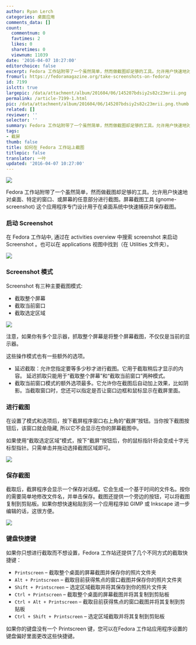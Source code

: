 ```yaml
---
author: Ryan Lerch
categories: 桌面应用
comments_data: []
count:
  commentnum: 0
  favtimes: 2
  likes: 0
  sharetimes: 0
  viewnum: 11039
date: '2016-04-07 10:27:00'
editorchoice: false
excerpt: Fedora 工作站附带了一个虽然简单，然而做截图却足够的工具。允许用户快速地对桌面、特定的窗口、或屏幕的任意部分进行截图。
fromurl: https://fedoramagazine.org/take-screenshots-on-fedora/
id: 7199
islctt: true
largepic: /data/attachment/album/201604/06/145207bdsiy2s82c23mrii.png
permalink: /article-7199-1.html
pic: /data/attachment/album/201604/06/145207bdsiy2s82c23mrii.png.thumb.jpg
related: []
reviewer: ''
selector: ''
summary: Fedora 工作站附带了一个虽然简单，然而做截图却足够的工具。允许用户快速地对桌面、特定的窗口、或屏幕的任意部分进行截图。
tags:
- 截屏
thumb: false
title: 如何在 Fedora 工作站上截图
titlepic: false
translator: 一叶
updated: '2016-04-07 10:27:00'
---
```


 


![](/data/attachment/album/201604/06/145207bdsiy2s82c23mrii.png)


Fedora 工作站附带了一个虽然简单，然而做截图却足够的工具。允许用户快速地对桌面、特定的窗口、或屏幕的任意部分进行截图。屏幕截图工具 (gnome-screenshot) 这个应用程序专门设计用于在桌面系统中快速捕获并保存截图。


### 启动 Screenshot


在 Fedora 工作站中, 通过在 activities overview 中搜索 screenshot 来启动 Screenshot 。也可以在 applications 视图中找到（在 Utilities 文件夹）。 


![](/data/attachment/album/201604/06/145417javklpt4uoke099k.jpg)


### Screenshot 模式


Screenshot 有三种主要截图模式:


* 截取整个屏幕
* 截取当前窗口
* 截取选定区域


![](/data/attachment/album/201604/06/145443hmmrwvmhlafyz1vl.png)


注意，如果你有多个显示器，抓取整个屏幕是将整个屏幕截图，不仅仅是当前的显示器。


这些操作模式也有一些额外的选项。


* 延迟截取：允许您指定要等多少秒才进行截图。它用于截取稍后才显示的内容。 延迟抓取只能用于“截取整个屏幕”和“截取当前窗口”两种模式。
* 截取当前窗口模式的额外选项最多。它允许你在截图后自动加上效果，比如阴影。当截取窗口时，您还可以指定是否让窗口边框和鼠标显示在截屏里面。


### 进行截图


在设置了模式和选项后，按下截屏程序窗口右上角的“截屏”按钮。当你按下截图按钮后，该窗口就会隐藏, 所以它不会显示在你的屏幕截图中。


如果使用“截取选定区域”模式，按下“截屏”按钮后，你的鼠标指针将会变成十字光标型指针。只需单击并拖动选择截图区域即可。


![](/data/attachment/album/201604/06/145527t2d55nvml0d5s5z2.png)


### 保存截图


截取后，截屏程序会显示一个保存对话框。它会生成一个基于时间的文件名。按你的需要简单地修改文件名，并单击保存。截图还提供一个旁边的按钮，可以将截图复制到剪贴板。如果你想快速粘贴到另一个应用程序如 GIMP 或 Inkscape 进一步编辑的话，这很方便。


![](/data/attachment/album/201604/06/145550lnzianb42212wi7q.png)


### 键盘快捷键


如果你只想进行截取而不想设置，Fedora 工作站还提供了几个不同方式的截取快捷键：


* `Printscreen` – 截取整个桌面的屏幕截图并保存你的照片文件夹
* `Alt + Printscreen` – 截取目前获得焦点的窗口截图并保存你的照片文件夹
* `Shift + Printscreen` – 选定区域截取并将其保存到你的照片文件夹
* `Ctrl + Printscreen` – 截取整个桌面的屏幕截图并将其复制到剪贴板
* `Ctrl + Alt + Printscreen` – 截取目前获得焦点的窗口截图并将其复制到剪贴板
* `Ctrl + Shift + Printscreen` – 选定区域截取并将其复制到剪贴板


如果你的键盘没有一个 Printscreen 键，您可以在Fedora 工作站应用程序设置的键盘偏好里面更改这些快捷键。